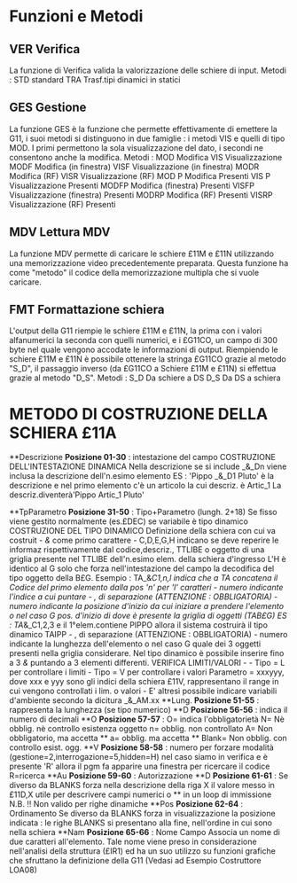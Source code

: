 # Funzioni e Metodi

## VER       Verifica
La funzione di Verifica valida la valorizzazione delle schiere di input.
Metodi : 
   STD       standard
   TRA       Trasf.tipi dinamici in statici

## GES       Gestione
La funzione GES è la funzione che permette effettivamente di emettere la G11, i suoi metodi si distinguono
in due famiglie :  i metodi VIS e quelli di tipo MOD. I primi permettono la sola visualizzazione del dato, i
secondi ne consentono anche la modifica.
Metodi : 
   MOD       Modifica
   VIS       Visualizzazione
   MODF      Modifica (in finestra)
   VISF      Visualizzazione (in finestra)
   MODR      Modifica (RF)
   VISR      Visualizzazione (RF)
   MOD P     Modifica  Presenti
   VIS P     Visualizzazione Presenti
   MODFP     Modifica (finestra) Presenti
   VISFP     Visualizzazione (finestra) Presenti
   MODRP     Modifica (RF) Presenti
   VISRP     Visualizzazione (RF) Presenti

## MDV       Lettura MDV
La funzione MDV permette di caricare le schiere £11M e £11N utilizzando una memorizzazione video precedentemente
preparata.
Questa funzione ha come "metodo" il codice della memorizzazione multipla che si vuole caricare.

## FMT      Formattazione schiera
L'output della G11 riempie le schiere £11M e £11N, la prima con i valori alfanumerici la seconda con quelli numerici, e i
£G11CO, un campo di 300 byte nel quale vengono accodate le informazioni di output.
Riempiendo le schiere  £11M e £11N è possibile ottenere la stringa £G11CO grazie al metodo "S_D", il passaggio inverso
(da £G11CO a Schiere £11M e £11N) si effettua grazie al metodo "D_S".
Metodi : 
     S_D       Da schiere a DS
     D_S       Da DS a schiera

# METODO DI COSTRUZIONE DELLA SCHIERA £11A

**Descrizione                **Posizione 01-30** :  intestazione del campo
                                               COSTRUZIONE DELL'INTESTAZIONE DINAMICA
                                               Nella descrizione se si include _&_Dn viene
                                               inclusa la descrizione dell'n.esimo elemento
                                               ES : 'Pippo _&_D1 Pluto' è la descrizione
                                                  e nel primo elemento c'è un articolo la
                                                  cui descriz. è Artic_1
                                                  La descriz.diventerà'Pippo Artic_1 Pluto'

**TpParametro                **Posizione 31-50** :  Tipo+Parametro (lungh. 2+18)
                                               Se fisso viene gestito normalmente (es.£DEC)
                                               se variabile è tipo dinamico
                                               COSTRUZIONE DEL TIPO DINAMICO
                                               Definizione della schiera con cui va costruit
                                             - _&_ come primo carattere
                                             - C,D,E,G,H indicano se deve reperire le informaz
                                               rispettivamente dal codice,descriz., TTLIBE o
                                               oggetto di una griglia presente nel TTLIBE
                                               dell'n.esimo elem. della schiera d'ingresso
                                               L'H è identico al G solo che forza nell'intestazione
                                               del campo la decodifica del tipo oggetto della B£G.
                                         Esempio :  TA_&_C1,n,l indica che a TA concatena il Codice
                                               del primo elemento dalla pos 'n' per 'l' caratteri
                                             - numero indicante l'indice a cui puntare
                                             - , di separazione (ATTENZIONE : OBBLIGATORIA)
                                             - numero indicante la posizione d'inizio
                                               da cui iniziare a prendere l'elemento
                                               o nel caso G pos. d'inizio di dove è presente
                                               la griglia di oggetti (TAB£G)
                                               ES :  TA_&_C1,2,3  e il 1°elem.contiene PIPPO
                                               allora il sistema costruirà il tipo dinamico
                                               TAIPP
                                             - , di separazione (ATTENZIONE : OBBLIGATORIA)
                                             - numero indicante la lunghezza dell'elemento
                                               o nel caso G quale dei 3 oggetti presenti nella
                                               griglia considerare.
                                               Nel tipo dinamico è possibile inserire fino a
                                               3 _&_ puntando a 3 elementi differenti.
                                               VERIFICA LIMITI/VALORI                       -
                                             - Tipo = L per controllare i limiti
                                             - Tipo = V per controllare i valori
                                               Parametro = xxxyyy, dove xxx e yyy sono gli
                                               indici della schiera £11V, rappresentano il
                                               range in cui vengono controllati i lim. o
                                               valori
                                             - E' altresì possibile indicare variabili d'ambiente
                                               secondo la dicitura _&_AM.xx
**Lung.                      **Posizione 51-55** :  rappresenta la lunghezza (se tipo numerico)
**D                          **Posizione 56-56** :  indica il numero di decimali
**O                          **Posizione 57-57** :  O= indica l'obbligatorietà
                                               N= Nè obblig. nè controllo esistenza oggetto
                                               n= obblig. non controllato
                                               A= Non obbligatorio, ma accetta **
                                               a= obblig. ma accetta **
                                               Blank= Non obblig. con controllo esist. ogg.
**V                          **Posizione 58-58** :  numero per forzare  modalità
                                               (gestione=2,interrogazione=5,hidden=H)
                                               nel caso siamo in verifica e è presente 'R'
                                               allora il pgm fa apparire una finestra per
                                               ricercare il codice R=ricerca
**Au                         **Posizione 59-60** :  Autorizzazione
**D                          **Posizione 61-61** :  Se diverso da BLANKS forza nella descrizione
                                               della riga X il valore messo in £11D,X
                                               utile per descrivere campi numerici o **
                                               in un loop di immissione
                             N.B. !!           Non valido per
                                               righe dinamiche
**Pos                        **Posizione 62-64** :  Ordinamento
                                               Se diverso da BLANKS forza in visualizzazione
                                               la posizione indicata  :  le righe BLANKS si presentano alla fine,
                                               nell'ordine in cui sono nella schiera
**Nam                        **Posizione 65-66** :  Nome Campo
                                               Associa un nome di due caratteri all'elemento. Tale nome viene
                                               preso in considerazione nell'analisi della struttura (£IR1) ed
                                               ha un suo utilizzo su funzioni grafiche che sfruttano la definizione
                                               della G11 (Vedasi ad Esempio Costruttore LOA08)
